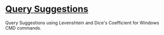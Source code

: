 # [Query Suggestions](https://github.com/ClaudiuHBann/Query_Suggestions/assets/78564392/413f6635-081c-4df2-98d5-2c99ec0b91e9)
Query Suggestions using Levenshtein and Dice's Coefficient for Windows CMD commands.
